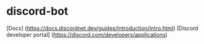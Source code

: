 # discord-bot

[Docs] (https://docs.discordnet.dev/guides/introduction/intro.html)
[Discord developer portal] (https://discord.com/developers/applications)
